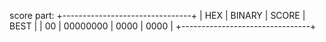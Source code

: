 score part:
+--------------------------------+
| HEX | BINARY   | SCORE | BEST  |
| 00  | 00000000 | 0000  | 0000  |
+--------------------------------+